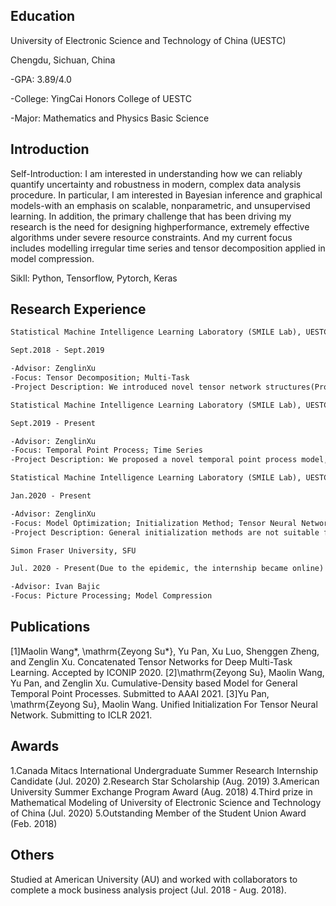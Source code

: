 ## Education

University of Electronic Science and Technology of China (UESTC)

Chengdu, Sichuan, China

-GPA: 3.89/4.0

-College: YingCai Honors College of UESTC

-Major: Mathematics and Physics Basic Science

## Introduction
Self-Introduction: I am interested in understanding how we can reliably quantify uncertainty and robustness in modern, complex data analysis procedure. In particular, I am interested in Bayesian inference and graphical models-with an emphasis on scalable, nonparametric, and unsupervised learning. In addition, the primary challenge that has been driving my research is the need for designing highperformance, extremely effective algorithms under severe resource constraints. And my current focus includes modelling irregular time series and tensor decomposition applied in model compression.

Sikll: Python, Tensorflow, Pytorch, Keras

## Research Experience
```markdown
Statistical Machine Intelligence Learning Laboratory (SMILE Lab), UESTC

Sept.2018 - Sept.2019

-Advisor: ZenglinXu
-Focus: Tensor Decomposition; Multi-Task
-Project Description: We introduced novel tensor network structures(Projected entangled pairstate (PEPS)), into Multi-Task models and called Concatenated Tensor Networks for Multi-Task Learning (CT-MTL). Compared to other types of tensor networks, such as Tensor Train (TT) and Tucker decomposition, CT-MTL can avoid correlation decay of the shared cores due to their strong representation power underneath their inherent compact architecture.
```
```markdown
Statistical Machine Intelligence Learning Laboratory (SMILE Lab), UESTC

Sept.2019 - Present

-Advisor: ZenglinXu
-Focus: Temporal Point Process; Time Series
-Project Description: We proposed a novel temporal point process model, i.e. the Cumulative-Density function based Temporal Point Process, to learn the underlying representation by accurately estimating cumulative density function via the monotonic neural network.
```
```markdown
Statistical Machine Intelligence Learning Laboratory (SMILE Lab), UESTC

Jan.2020 - Present

-Advisor: ZenglinXu
-Focus: Model Optimization; Initialization Method; Tensor Neural Network
-Project Description: General initialization methods are not suitable for tensor networks. We propose a unified initialization method suitable for tensor networks, which makes it possible to better maintain accuracy while compressing the model parameters.
```
```markdown
Simon Fraser University, SFU

Jul. 2020 - Present(Due to the epidemic, the internship became online)

-Advisor: Ivan Bajic
-Focus: Picture Processing; Model Compression
```

## Publications
[1]Maolin Wang*, \mathrm{Zeyong Su*}, Yu Pan, Xu Luo, Shenggen Zheng, and Zenglin Xu. Concatenated Tensor Networks for Deep Multi-Task Learning. Accepted by ICONIP 2020.
[2]\mathrm{Zeyong Su}, Maolin Wang, Yu Pan, and Zenglin Xu. Cumulative-Density based Model for General Temporal Point Processes. Submitted to AAAI 2021.
[3]Yu Pan, \mathrm{Zeyong Su}, Maolin Wang. Unified Initialization For Tensor Neural Network. Submitting to ICLR 2021.

## Awards
1.Canada Mitacs International Undergraduate Summer Research Internship Candidate (Jul. 2020)
2.Research Star Scholarship (Aug. 2019)
3.American University Summer Exchange Program Award (Aug. 2018)
4.Third prize in Mathematical Modeling of University of Electronic Science and Technology of China (Jul. 2020)
5.Outstanding Member of the Student Union Award (Feb. 2018)

## Others
Studied at American University (AU) and worked with collaborators to complete a mock business analysis project (Jul. 2018 - Aug. 2018).
